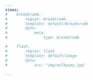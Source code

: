 ```yaml
---
views:
#    breadcrumb:
#        region: breadcrumb
#        template: default/breadcrumb
#        data:
#            meta:
#                type: breadcrumb

#    flash:
#        region: flash
#        template: default/image
#        data:
#            src: "img/milkyway.jpg"

...
```

